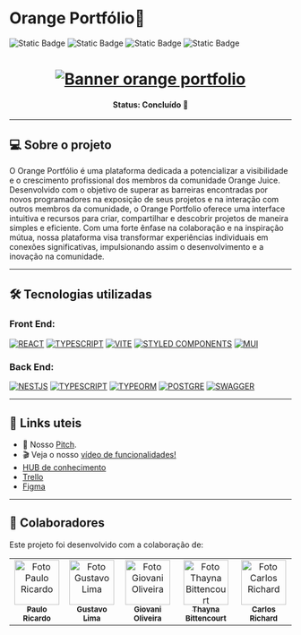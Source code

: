 # Orange Portfólio🍊

![Static Badge](https://img.shields.io/badge/release%20date-february-orange)
![Static Badge](https://img.shields.io/badge/squad%204-orange)
![Static Badge](https://img.shields.io/badge/orange%20juice-orange)
![Static Badge](https://img.shields.io/badge/fcamara-orange)

<h1 align="center">
   <a href="https://orange-portfolio-v2.onrender.com/"><img alt="Banner orange portfolio" title="Quiz sobre Baleias" src="https://github.com/Squad-4-Hackathon-FCamara/Back-End/assets/50846424/91e76f8f-1216-4a92-a51c-67fab77dd134"/></a>
</h1>

<h4 align="center">
   Status: Concluído 🚀
</h4>

---

## 💻 Sobre o projeto

O Orange Portfólio é uma plataforma dedicada a potencializar a visibilidade e o crescimento profissional dos membros da comunidade Orange Juice. Desenvolvido com o objetivo de superar as barreiras encontradas por novos programadores na exposição de seus projetos e na interação com outros membros da comunidade, o Orange Portfolio oferece uma interface intuitiva e recursos para criar, compartilhar e descobrir projetos de maneira simples e eficiente. Com uma forte ênfase na colaboração e na inspiração mútua, nossa plataforma visa transformar experiências individuais em conexões significativas, impulsionando assim o desenvolvimento e a inovação na comunidade.

---

## 🛠️ Tecnologias utilizadas
### Front End:
<a href="https://react.dev/"><img alt="REACT" src="https://img.shields.io/badge/React-ff5522?style=for-the-badge&logo=react&logoColor=white"></a>
<a href="https://www.typescriptlang.org/"><img alt="TYPESCRIPT" src="https://img.shields.io/badge/typescript-ff5522?style=for-the-badge&logo=typescript&logoColor=white"></a>
<a href="https://vitejs.dev/"><img alt="VITE" src="https://img.shields.io/badge/Vite-ff5522?style=for-the-badge&logo=vite&logoColor=white"></a>
<a href="https://styled-components.com/"><img alt="STYLED COMPONENTS" src="https://img.shields.io/badge/styled--components-ff5522?style=for-the-badge&logo=styled-components&logoColor=white"></a>
<a href="https://mui.com/material-ui/"><img alt="MUI" src="https://img.shields.io/badge/Material UI-ff5522?style=for-the-badge&logo=MUI&logoColor=white"></a>

### Back End:
<a href="https://nestjs.com/"><img alt="NESTJS" src="https://img.shields.io/badge/nestjs-ff5522?style=for-the-badge&logo=nestjs&logoColor=white"></a>
<a href="https://www.typescriptlang.org/"><img alt="TYPESCRIPT" src="https://img.shields.io/badge/typescript-ff5522?style=for-the-badge&logo=typescript&logoColor=white"></a>
<a href="https://typeorm.io/"><img alt="TYPEORM" src="https://img.shields.io/badge/typeorm-ff5522?style=for-the-badge&logo=type-orm&logoColor=white"></a>
<a href="https://www.postgresql.org/"><img alt="POSTGRE" src="https://img.shields.io/badge/postgresql-ff5522?style=for-the-badge&logo=postgresql&logoColor=white"></a>
<a href="https://swagger.io/"><img alt="SWAGGER" src="https://img.shields.io/badge/swagger-ff5522?style=for-the-badge&logo=swagger&logoColor=white"></a>

---

## 📁 Links uteis
- 📢 Nosso [Pitch](https://youtu.be/aauuHwkP9pU?si=sFRf5KyTo_m4dFYg).
- 🎬 Veja o nosso [vídeo de funcionalidades!](https://www.youtube.com/watch?v=1J2tfv7WYBY)
- [HUB de conhecimento](https://notes-squad-4.vercel.app/)
- [Trello](https://trello.com/w/squad4hackathonfcamara)
- [Figma](https://www.figma.com/file/miD7bNP7eMfUs8ck1lb2JZ/Desafio---Programa-de-Forma%C3%A7%C3%A3o-5.0-(Copy)?type=design&node-id=51%3A1841&mode=design&t=RFvQxzOGA8eC8ssZ-1)

---

## 🤝 Colaboradores

Este projeto foi desenvolvido com a colaboração de:

<table>
  <tr>
    <td align="center"><a href="https://github.com/Paulo-Ricard0"><img src="https://firebasestorage.googleapis.com/v0/b/uploads-58ebc.appspot.com/o/paulo.jpeg?alt=media&token=8658818a-1377-478a-884e-03efc40f2980" width="80px" alt="Foto Paulo Ricardo"/><br /><sub><b>Paulo Ricardo</b></sub></a><br /></td>
    <td align="center"><a href="https://github.com/gustas01"><img src="https://firebasestorage.googleapis.com/v0/b/uploads-58ebc.appspot.com/o/gustavo.jpeg?alt=media&token=f3033590-35d0-4456-8814-eb29e7274879" width="80px;" alt="Foto Gustavo Lima"/><br /><sub><b>Gustavo Lima</b></sub></a><br /></td>
    <td align="center"><a href="https://github.com/Giovani-O"><img src="https://firebasestorage.googleapis.com/v0/b/uploads-58ebc.appspot.com/o/giovani.jpeg?alt=media&token=c4e4f454-0f67-46da-9313-652a384aa7f4" width="80px" alt="Foto Giovani Oliveira"/><br /><sub><b>Giovani Oliveira</b></sub></a><br /></td>
    <td align="center"><a href="https://github.com/thaynahakan"><img src="https://firebasestorage.googleapis.com/v0/b/uploads-58ebc.appspot.com/o/thayna.jpeg?alt=media&token=7d83c892-4fbf-4bb9-a1de-e2f79a1d34df" width="80px" alt="Foto Thayna Bittencourt"/><br /><sub><b>Thayna Bittencourt</b></sub></a><br /></td>
    <td align="center"><a href="https://github.com/Crichard7"><img src="https://firebasestorage.googleapis.com/v0/b/uploads-58ebc.appspot.com/o/carlos.jpeg?alt=media&token=0128e2be-29f6-405b-b319-1e32b8eaf5bd" width="80px" alt="Foto Carlos Richard"/><br /><sub><b>Carlos Richard</b></sub></a><br /></td>
  </tr>
</table>
